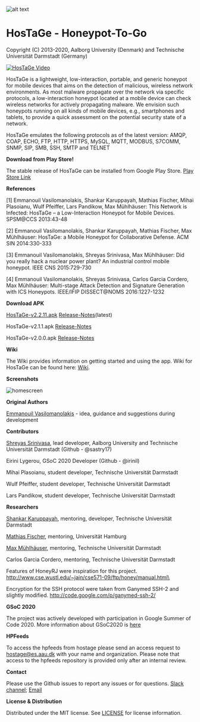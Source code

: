 ![alt text](https://github.com/aau-network-security/HosTaGe/blob/master/jekyll/ic_launcher.png "Logo Title Text 1")


HosTaGe - Honeypot-To-Go
========================
Copyright (C) 2013-2020, Aalborg University (Denmark) and Technische Universität Darmstadt (Germany)

[![HosTaGe Video](http://img.youtube.com/vi/nRrc2T8_oKM/0.jpg)](http://www.youtube.com/watch?v=nRrc2T8_oKM)

HosTaGe is a lightweight, low-interaction, portable, and generic honeypot for mobile devices that aims on the detection of malicious, wireless network environments. 
As most malware propagate over the network via specific protocols, a low-interaction honeypot located at a mobile device can check wireless networks for actively propagating malware. We envision such honeypots running on all kinds of mobile devices, e.g., smartphones and tablets, to provide a quick assessment on the potential security state of a network.

HosTaGe emulates the following protocols as of the latest version: AMQP, COAP, ECHO, FTP, HTTP, HTTPS, MySQL, MQTT, MODBUS, S7COMM, SNMP, SIP, SMB, SSH, SMTP and TELNET

__Download from Play Store!__

The stable release of HosTaGe can be installed from Google Play Store. [Play Store Link](https://play.google.com/store/apps/details?id=dk.aau.netsec.hostage)

__References__

[1] Emmanouil Vasilomanolakis, Shankar Karuppayah, Mathias Fischer, Mihai Plasoianu, Wulf Pfeiffer, Lars Pandikow, Max Mühlhäuser: This Network is Infected: HosTaGe – a Low-Interaction Honeypot for Mobile Devices. SPSM@CCS 2013:43-48

[2] Emmanouil Vasilomanolakis, Shankar Karuppayah, Mathias Fischer, Max Mühlhäuser: HosTaGe: a Mobile Honeypot for Collaborative Defense. ACM SIN 2014:330-333

[3] Emmanouil Vasilomanolakis, Shreyas Srinivasa, Max Mühlhäuser: Did you really hack a nuclear power plant? An industrial control mobile honeypot. IEEE CNS 2015:729-730

[4] Emmanouil Vasilomanolakis, Shreyas Srinivasa, Carlos Garcia Cordero, Max Mühlhäuser: Multi-stage Attack Detection and Signature Generation with ICS Honeypots. IEEE/IFIP DISSECT@NOMS 2016:1227-1232

__Download APK__

[HosTaGe-v2.2.11.apk](https://github.com/aau-network-security/HosTaGe/releases/download/v2.2.11/HosTaGe-2.2.11.apk) [Release-Notes](https://github.com/aau-network-security/HosTaGe/releases/tag/v2.2.11)(latest) 

HosTaGe-v2.1.1.apk [Release-Notes](https://github.com/aau-network-security/HosTaGe/releases/tag/v2.1.1)

HosTaGe-v2.0.0.apk [Release-Notes](https://github.com/aau-network-security/HosTaGe/releases/tag/v2.0.0)


__Wiki__

The Wiki provides information on getting started and using the app. 
Wiki for HosTaGe can be found here: [Wiki](https://github.com/aau-network-security/HosTaGe/wiki/2.-Getting-Started).


__Screenshots__

![homescreen](https://github.com/sastry17/HosTaGe-Wiki/raw/master/gif/alert.gif)


__Original Authors__

[Emmanouil Vasilomanolakis](https://mvasiloma.com/) -  idea, guidance and suggestions during development

__Contributors__

[Shreyas Srinivasa](https://sastry17.github.io/), lead developer, Aalborg University and Technische Universität Darmstadt (Github - @sastry17)

Eirini Lygerou, GSoC 2020 Developer (Github - @irinil)

Mihai Plasoianu, student developer, Technische Universität Darmstadt

Wulf Pfeiffer, student developer, Technische Universität Darmstadt

Lars Pandikow, student developer, Technische Universität Darmstadt

__Researchers__

[Shankar Karuppayah](https://www.kshankar.com/), mentoring, developer, Technische Universität Darmstadt

[Mathias Fischer](https://www.inf.uni-hamburg.de/inst/ab/snp/team/fischer.html), mentoring, Universität Hamburg

[Max Mühlhäuser](https://www.informatik.tu-darmstadt.de/telekooperation/telecooperation_group/staff_1/staff_1_details_23168.en.jsp), mentoring, Technische Universität Darmstadt

Carlos Garcia Cordero, mentoring, Technische Universität Darmstadt


Features of HoneyRJ were inspiration for this project.
http://www.cse.wustl.edu/~jain/cse571-09/ftp/honey/manual.html\

Encryption for the SSH protocol were taken from Ganymed SSH-2 and slightly modified.
http://code.google.com/p/ganymed-ssh-2/

__GSoC 2020__

The project was actively developed with participation in Google Summer of Code 2020. More information about GSoC2020 is [here](https://summerofcode.withgoogle.com/projects/#5293206515744768)

__HPFeeds__

To access the hpfeeds from hostage please send an access request to hostage@es.aau.dk with your name and organization. Please note that access to the hpfeeds repository is provided only after an internal review. 

__Contact__

Please use the Github issues to report any issues or for questions. 
[Slack channel](https://honeynetpublic.slack.com/archives/CUCJPUE3H); [Email](mailto:hostage@es.aau.dk)

__License & Distribution__

Distributed under the MIT license. See [LICENSE](./LICENSE.md) for license information. 
